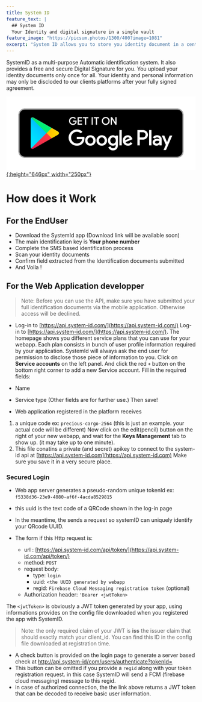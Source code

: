 ```yaml
---
title: System ID
feature_text: |
  ## System ID
  Your Identity and digital signature in a single vault
feature_image: "https://picsum.photos/1300/400?image=1081"
excerpt: "System ID allows you to store you identity document in a central place for future use with platformms requirering high level of identification. Your personal information will never be discosed without your full permission."
---
```


SystemID as a multi-purpose Automatic identification system. It also provides a free and secure Digital Signature for you. You upload your identity documents only once for all. 
Your identity and personal information may only be discloded to our clients platforms after your fully signed agreement.

[![Download Android app](/assets/img/google-play-badge.png){:height="646px" width="250px"}](https://play.google.com/store/apps/details?id=com.brentsys.systemid.idverifier)

# How does it Work

## For the EndUser

- Download the SystemId app (Download link will be available soon)
- The main identification key is **Your phone number**
- Complete the  SMS based identification process 
- Scan your identity documents
- Confirm field extracted from the Identification documents submitted
- And Voila !

## For the Web Application developper

> Note: Before you can use the API, make sure you have submitted your full identification documents via the mobile application. Otherwise access will be declined.


- Log-in to [https://api.system-id.com/](https://api.system-id.com/)
Log-in to [https://api.system-id.com/](https://api.system-id.com/).
The homepage shows you different service plans that you can use for your webapp. Each plan consists in bunch of user profile information required by your application.
SystemId will always ask the end user for permission to disclose those piece of information to you.
Click on **Service accounts** on the left panel.
And click the red `+` button on the bottom right corner to add a new Service account.
Fill in the required fields:
 - Name
 - Service type
(Other fields are for further use.)
Then save!


- Web application registered in the platform receives
1. a unique code ex: `precious-cargo-2564` (this is just an example. your actual code will be different)
Now click on the edit(pencil) button on the right of your new webapp, and wait for the **Keys Management** tab to show up. (it may take up to one minute).
2. This file conatins a private (and secret) apikey to connect to the system-id api at [https://api.system-id.com](https://api.system-id.com)
Make sure you save it in a very secure place.

### Secured Login
- Web app server generates a pseudo-random unique tokenId ex: `f5338d36-23e9-4080-af6f-4acda8529815`
- this uuid is the text code of a QRCode shown in the log-in page
- In the meantime, the sends a request so systemID can uniquely identify your QRcode UUID.

- The form if this Http request is:
  - url : [https://api.system-id.com/api/token/](https://api.system-id.com/api/token/)
  - method: `POST`
  - request body:
      - type: `login`
      - uuid: `<the UUID generated by webapp`
      - regid: `Firebase Cloud Messaging registration token` (optional)
  - Authorization header: `'Bearer <jwtToken>`
  
The `<jwtToken>` is obviously a JWT token generated by your app, using informations provides on the config file downloaded when you registered the app with SystemID.

> Note: the only required claim of your JWT is **iss** the issuer claim that should exactly match your client_id. 
> You can find this ID in the config file downloaded at registration time.
 

- A check button is provided on the login page to generate a server based check at http://api.system-id/com/users/authenticate?tokenId=<tokenId>
- This button can be omitted if you provide a `regid`  along with your token registration request. in this case SystemID will send a FCM (firebase cloud messaging) message to this regid. 
- in case of authorized connection, the the link above returns a JWT token that can be decoded to receive basic user information.

